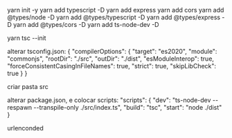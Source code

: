 yarn init -y
yarn add typescript -D
yarn add express
yarn add cors
yarn add @types/node -D
yarn add @types/typescript -D
yarn add @types/express -D
yarn add @types/cors -D
yarn add ts-node-dev -D

yarn tsc --init

alterar tsconfig.json:
{
  "compilerOptions": {
    "target": "es2020",
    "module": "commonjs",
    "rootDir": "./src",
    "outDir": "./dist",
    "esModuleInterop": true,
    "forceConsistentCasingInFileNames": true,
    "strict": true,
    "skipLibCheck": true
  }
}

criar pasta src

alterar package.json, e colocar scripts:
"scripts": {
    "dev": "ts-node-dev --respawn --transpile-only ./src/index.ts",
    "build": "tsc",
    "start": "node ./dist"
}

urlenconded 